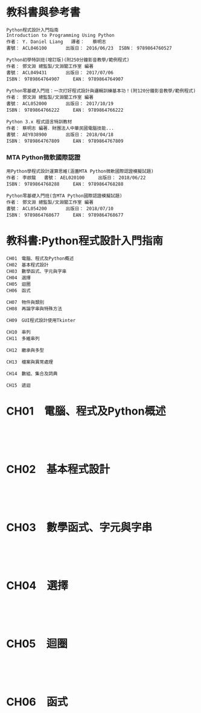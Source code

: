 # 教科書與參考書
```
Python程式設計入門指南
Introduction to Programming Using Python 
作者： Y. Daniel Liang	  譯者： 	蔡明志
書號： ACL046100	    出版日： 2016/06/23  ISBN： 9789864760527	 
```
```
Python初學特訓班(增訂版)(附250分鐘影音教學/範例程式)  
作者： 鄧文淵 總監製/文淵閣工作室 編著	
書號： ACL049431	    出版日： 2017/07/06
ISBN： 9789864764907	    EAN： 9789864764907
```
```
Python零基礎入門班：一次打好程式設計與邏輯訓練基本功！(附120分鐘影音教學/範例程式)  
作者： 鄧文淵 總監製/文淵閣工作室 編著	
書號： ACL052000	    出版日： 2017/10/19
ISBN： 9789864766222	    EAN： 9789864766222
```
```
Python 3.x 程式語言特訓教材 
作者： 蔡明志 編著．財團法人中華民國電腦技能...	
書號： AEY038900	    出版日： 2018/04/18
ISBN： 9789864767809	    EAN： 9789864767809
```
### MTA Python微軟國際認證
```
用Python學程式設計運算思維(涵蓋MTA Python微軟國際認證模擬試題)  
作者： 李啟龍	  書號： AEL020100	    出版日： 2018/06/22
ISBN： 9789864768288	    EAN： 9789864768288
```
```
Python零基礎入門班(含MTA Python國際認證模擬試題) 
作者： 鄧文淵 總監製/文淵閣工作室 編著	
書號： ACL054200	    出版日： 2018/07/10
ISBN： 9789864768677	    EAN： 9789864768677
```

# 教科書:Python程式設計入門指南

```
CH01　電腦、程式及Python概述
CH02　基本程式設計
CH03　數學函式、字元與字串
CH04　選擇
CH05　迴圈
CH06　函式

CH07　物件與類別
CH08　再論字串與特殊方法

CH09　GUI程式設計使用Tkinter

CH10　串列
CH11　多維串列

CH12　繼承與多型

CH13　檔案與異常處理

CH14　數組、集合及詞典

CH15　遞迴
```

# CH01　電腦、程式及Python概述
```

```

```

```

```

```

```

```

```

```


# CH02　基本程式設計

```

```

```

```

```

```

```

```

```

```

# CH03　數學函式、字元與字串

```

```

```

```

```

```

```

```

```

```

# CH04　選擇

```

```

```

```

```

```

```

```

```

```

# CH05　迴圈

```

```

```

```

```

```

```

```

```

```

# CH06　函式
